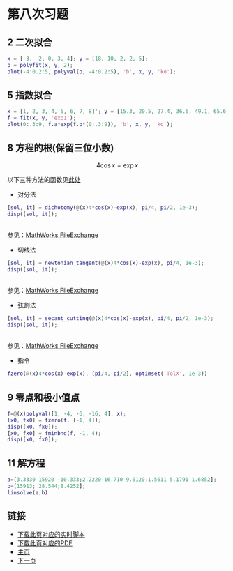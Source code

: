 # 第八次习题

## 2 二次拟合

```matlab
x = [-3, -2, 0, 3, 4]; y = [18, 10, 2, 2, 5];
p = polyfit(x, y, 2);
plot(-4:0.2:5, polyval(p, -4:0.2:5), 'b', x, y, 'ko');
```

## 5 指数拟合

```matlab
x = [1, 2, 3, 4, 5, 6, 7, 8]'; y = [15.3, 20.5, 27.4, 36.6, 49.1, 65.6, 87.87, 117.6]';
f = fit(x, y, 'exp1');
plot(0:.3:9, f.a*exp(f.b*(0:.3:9)), 'b', x, y, 'ko');
```

## 8 方程的根(保留三位小数)
$$
4\cos{x} = \exp{x}
$$

以下三种方法的函数见[此处](https://wang-guosheng.github.io/CompPhyExs/sol.html)

* 对分法

```matlab
[sol, it] = dichotomy(@(x)4*cos(x)-exp(x), pi/4, pi/2, 1e-3);
disp([sol, it]);
```

## 
参见：[MathWorks FileExchange](https://ww2.mathworks.cn/matlabcentral/fileexchange/56560-dichotomy-method)

* 切线法

```matlab
[sol, it] = newtonian_tangent(@(x)4*cos(x)-exp(x), pi/4, 1e-3);
disp([sol, it]);
```

## 
参见：[MathWorks FileExchange](https://ww2.mathworks.cn/matlabcentral/fileexchange/29721-newton-raphson-method?focused=5192759&tab=function)

* 弦割法

```matlab
[sol, it] = secant_cutting(@(x)4*cos(x)-exp(x), pi/4, pi/2, 1e-3);
disp([sol, it]);
```

## 
参见：[MathWorks FileExchange](https://ww2.mathworks.cn/matlabcentral/fileexchange/36737-secant-method)

* 指令

```matlab
fzero(@(x)4*cos(x)-exp(x), [pi/4, pi/2], optimset('TolX', 1e-3))
```

## 9 零点和极小值点

```matlab
f=@(x)polyval([1, -4, -6, -16, 4], x);
[x0, fx0] = fzero(f, [-1, 4]);
disp([x0, fx0]);
[x0, fx0] = fminbnd(f, -1, 4);
disp([x0, fx0]);
```

## 11 解方程

```matlab
a=[3.3330 15920 -10.333;2.2220 16.710 9.6120;1.5611 5.1791 1.6852];
b=[15913; 28.544;8.4252];
linsolve(a,b)
```

## 链接
* [下载此页对应的实时脚本](https://wang-guosheng.github.io/CompPhyExs/ex8.mlx)
* [下载此页对应的PDF](https://wang-guosheng.github.io/CompPhyExs/ex8.pdf)
* [主页](https://wang-guosheng.github.io/CompPhyExs/main.html)
* [下一页](https://wang-guosheng.github.io/CompPhyExs/ex9.html)